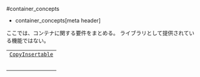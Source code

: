 #container_concepts
* container_concepts[meta header]

ここでは、コンテナに関する要件をまとめる。
ライブラリとして提供されている機能ではない。

| |
|-----------------------------------------------------------------------------------------------------------------|
| [`CopyInsertable`](container_concepts/copyinsertable.md) |
|  |
|  |
|  |
|  |
|  |

